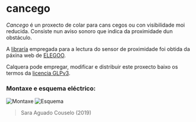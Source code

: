 # cancego

*Cancego* é un proxecto de colar para cans cegos ou con visibilidade moi reducida. Consiste nun aviso sonoro que indica da proximidade dun obstáculo.

A [libraría](./libraries/HC-SR04/) empregada para a lectura do sensor de proximidade foi obtida da páxina web de [ELEGOO](https://www.elegoo.com/download/). 

Calquera pode empregar, modificar e distribuir este proxecto baixo os termos da [licencia GLPv3](./LICENSE).


### Montaxe e esquema eléctrico:
![Montaxe](./schema/montaxe.png)
![Esquema](./schema/esquema.png)


> Sara Aguado Couselo (2019)